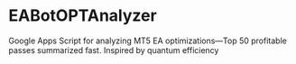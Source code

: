 # EABotOPTAnalyzer
Google Apps Script for analyzing MT5 EA optimizations—Top 50 profitable passes summarized fast. Inspired by quantum efficiency
